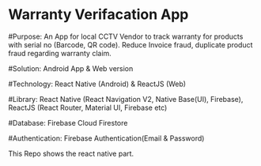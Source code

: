 # Warranty Verifacation App
#Purpose:
An App for local CCTV Vendor to track warranty for products with serial no (Barcode, QR code). Reduce Invoice fraud, duplicate product fraud regarding warranty claim.

#Solution: Android App & Web version

#Technology: React Native (Android) & ReactJS (Web)

#Library: React Native (React Navigation V2, Native Base(UI), Firebase), ReactJS (React Router, Material UI, Firebase etc)

#Database: Firebase Cloud Firestore

#Authentication: Firebase Authentication(Email & Password)


This Repo shows the react native part.


